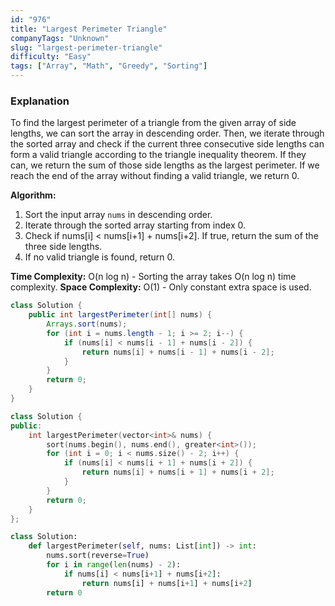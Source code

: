 ```yaml
---
id: "976"
title: "Largest Perimeter Triangle"
companyTags: "Unknown"
slug: "largest-perimeter-triangle"
difficulty: "Easy"
tags: ["Array", "Math", "Greedy", "Sorting"]
---
```


### Explanation
To find the largest perimeter of a triangle from the given array of side lengths, we can sort the array in descending order. Then, we iterate through the sorted array and check if the current three consecutive side lengths can form a valid triangle according to the triangle inequality theorem. If they can, we return the sum of those side lengths as the largest perimeter. If we reach the end of the array without finding a valid triangle, we return 0.

**Algorithm:**
1. Sort the input array `nums` in descending order.
2. Iterate through the sorted array starting from index 0.
3. Check if nums[i] < nums[i+1] + nums[i+2]. If true, return the sum of the three side lengths.
4. If no valid triangle is found, return 0.

**Time Complexity:** O(n log n) - Sorting the array takes O(n log n) time complexity.
**Space Complexity:** O(1) - Only constant extra space is used.
```java
class Solution {
    public int largestPerimeter(int[] nums) {
        Arrays.sort(nums);
        for (int i = nums.length - 1; i >= 2; i--) {
            if (nums[i] < nums[i - 1] + nums[i - 2]) {
                return nums[i] + nums[i - 1] + nums[i - 2];
            }
        }
        return 0;
    }
}
```

```cpp
class Solution {
public:
    int largestPerimeter(vector<int>& nums) {
        sort(nums.begin(), nums.end(), greater<int>());
        for (int i = 0; i < nums.size() - 2; i++) {
            if (nums[i] < nums[i + 1] + nums[i + 2]) {
                return nums[i] + nums[i + 1] + nums[i + 2];
            }
        }
        return 0;
    }
};
```

```python
class Solution:
    def largestPerimeter(self, nums: List[int]) -> int:
        nums.sort(reverse=True)
        for i in range(len(nums) - 2):
            if nums[i] < nums[i+1] + nums[i+2]:
                return nums[i] + nums[i+1] + nums[i+2]
        return 0
```